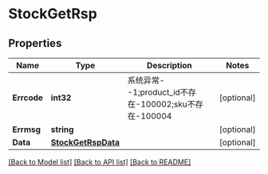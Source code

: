 # StockGetRsp

## Properties

Name | Type | Description | Notes
------------ | ------------- | ------------- | -------------
**Errcode** | **int32** | 系统异常--1;product_id不存在-100002;sku不存在-100004 | [optional] 
**Errmsg** | **string** |  | [optional] 
**Data** | [**StockGetRspData**](StockGetRsp_data.md) |  | [optional] 

[[Back to Model list]](../README.md#documentation-for-models) [[Back to API list]](../README.md#documentation-for-api-endpoints) [[Back to README]](../README.md)


